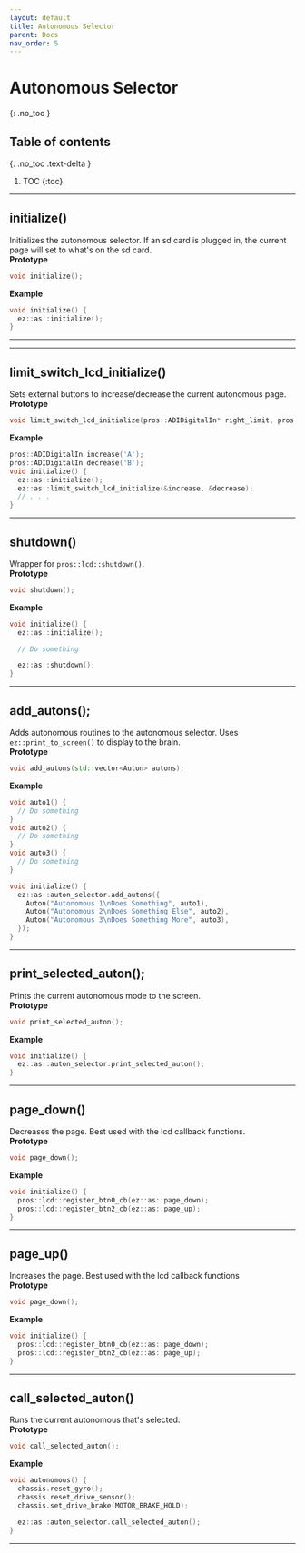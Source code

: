 ```yaml
---
layout: default
title: Autonomous Selector
parent: Docs
nav_order: 5
---
```



# **Autonomous Selector**
{: .no_toc }

## Table of contents
{: .no_toc .text-delta }

1. TOC
{:toc}


---

## initialize() 
Initializes the autonomous selector.  If an sd card is plugged in, the current page will set to what's on the sd card.  
**Prototype**
```cpp
void initialize();
```

**Example**
```cpp
void initialize() {
  ez::as::initialize();
}
```


---


---

## limit_switch_lcd_initialize() 
Sets external buttons to increase/decrease the current autonomous page.    
**Prototype**
```cpp
void limit_switch_lcd_initialize(pros::ADIDigitalIn* right_limit, pros::ADIDigitalIn* left_limit = nullptr);
```

**Example**
```cpp
pros::ADIDigitalIn increase('A');
pros::ADIDigitalIn decrease('B');
void initialize() {
  ez::as::initialize();
  ez::as::limit_switch_lcd_initialize(&increase, &decrease);
  // . . .
}
```


---



## shutdown() 
Wrapper for `pros::lcd::shutdown()`.    
**Prototype**
```cpp
void shutdown();
```

**Example**
```cpp
void initialize() {
  ez::as::initialize();

  // Do something

  ez::as::shutdown();
}
```


---


## add_autons();
Adds autonomous routines to the autonomous selector. Uses `ez::print_to_screen()` to display to the brain.  
**Prototype**
```cpp
void add_autons(std::vector<Auton> autons);
```

**Example**
```cpp
void auto1() {
  // Do something
}
void auto2() {
  // Do something
}
void auto3() {
  // Do something
}

void initialize() {
  ez::as::auton_selector.add_autons({
    Auton("Autonomous 1\nDoes Something", auto1),
    Auton("Autonomous 2\nDoes Something Else", auto2),
    Auton("Autonomous 3\nDoes Something More", auto3),
  });
}
```


---


## print_selected_auton();
Prints the current autonomous mode to the screen.    
**Prototype**
```cpp
void print_selected_auton();
```

**Example**
```cpp
void initialize() {
  ez::as::auton_selector.print_selected_auton(); 
}
```
 

---



## page_down()
Decreases the page. Best used with the lcd callback functions.   
**Prototype**
```cpp
void page_down();
```

**Example**
```cpp
void initialize() {
  pros::lcd::register_btn0_cb(ez::as::page_down);
  pros::lcd::register_btn2_cb(ez::as::page_up);
}
```


---


## page_up()
Increases the page. Best used with the lcd callback functions  
**Prototype**
```cpp
void page_down();
```

**Example**
```cpp
void initialize() {
  pros::lcd::register_btn0_cb(ez::as::page_down);
  pros::lcd::register_btn2_cb(ez::as::page_up);
}
```


---


## call_selected_auton()
Runs the current autonomous that's selected.    
**Prototype**
```cpp
void call_selected_auton();
```

**Example**
```cpp
void autonomous() {
  chassis.reset_gyro(); 
  chassis.reset_drive_sensor(); 
  chassis.set_drive_brake(MOTOR_BRAKE_HOLD); 

  ez::as::auton_selector.call_selected_auton(); 
}
```


---
